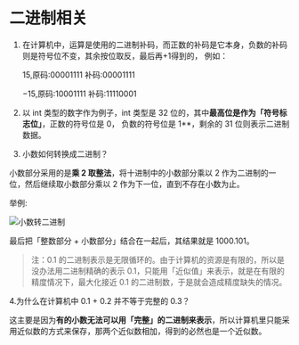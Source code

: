 # 二进制相关

1. 在计算机中，运算是使用的二进制补码，而正数的补码是它本身，负数的补码则是符号位不变，其余按位取反，最后再+1得到的， 例如：

    15,原码:00001111 补码:00001111

    −15,原码:10001111 补码:11110001

2. 以 int 类型的数字作为例子，int 类型是 32 位的，其中**最高位是作为「符号标志位」**，正数的符号位是 0，
负数的符号位是 1**，剩余的 31 位则表示二进制数据。

3. 小数如何转换成二进制？

小数部分采用的是**乘 2 取整法**，将十进制中的小数部分乘以 2 作为二进制的一位，然后继续取小数部分乘以 2 作为下一位，直到不存在小数为止。

举例:

![小数转二进制](https://cdn.xiaolincoding.com/gh/xiaolincoder/ImageHost3@main/%E6%93%8D%E4%BD%9C%E7%B3%BB%E7%BB%9F/%E6%B5%AE%E7%82%B9/%E5%8D%81%E8%BF%9B%E5%88%B6%E5%B0%8F%E6%95%B0%E8%BD%AC%E4%BA%8C%E8%BF%9B%E5%88%B6.png)

最后把「整数部分 + 小数部分」结合在一起后，其结果就是 1000.101。

>注：0.1 的二进制表示是无限循环的。由于计算机的资源是有限的，所以是没办法用二进制精确的表示 0.1，只能用「近似值」来表示，就是在有限的精度情况下，最大化接近 0.1 的二进制数，于是就会造成精度缺失的情况。

4.为什么在计算机中 0.1 + 0.2 并不等于完整的 0.3？

这主要是因为**有的小数无法可以用「完整」的二进制来表示**，所以计算机里只能采用近似数的方式来保存，那两个近似数相加，得到的必然也是一个近似数。
